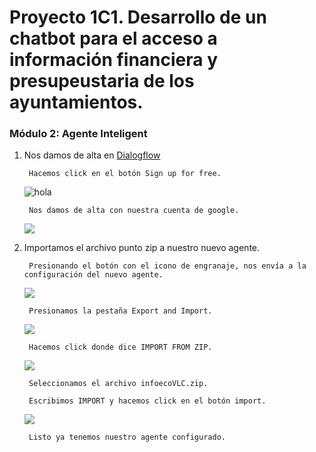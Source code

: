 # **Proyecto 1C1. Desarrollo de un chatbot para el acceso a información financiera y presupeustaria de los ayuntamientos.**

### Módulo 2: Agente Inteligent


1. Nos damos de alta en [Dialogflow](https://dialogflow.com/)
       
        Hacemos click en el botón Sign up for free.
        
    ![hola](https://github.com/areahackerscivics/Apiai_M2_infoecoVLC/Imagen/Sign_in.png)

        Nos damos de alta con nuestra cuenta de google.

    ![](https://github.com/areahackerscivics/Apiai_M2_infoecoVLC/Imagen/sign_in_google.png)

2. Importamos el archivo punto zip a nuestro nuevo agente.

        Presionando el botón con el icono de engranaje, nos envía a la configuración del nuevo agente.
        
    ![](https://github.com/areahackerscivics/Apiai_M2_infoecoVLC/Imagen/New_Agen.png)

        Presionamos la pestaña Export and Import.

    ![](https://github.com/areahackerscivics/Apiai_M2_infoecoVLC/Imagen/Set_new_Agent)
       
        Hacemos click donde dice IMPORT FROM ZIP.
 
    ![](https://github.com/areahackerscivics/Apiai_M2_infoecoVLC/Imagen/Import_zip.png)
 
        Seleccionamos el archivo infoecoVLC.zip.

        Escribimos IMPORT y hacemos click en el botón import.

    ![](https://github.com/areahackerscivics/Apiai_M2_infoecoVLC/Imagen/type_import.png)

        Listo ya tenemos nuestro agente configurado.
        




